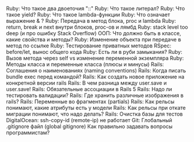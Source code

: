 
Ruby: Что такое два двоеточия "::"
Ruby: Что такое литерал?
Ruby: Что такое yield?
Ruby: Что такое lambda-функции
Ruby: Что означает выражение &
?
Ruby: Передача в метод блока, proc и lambda
Ruby: return, break и next внутри блоков, proc-ов и лямбд
Ruby: stack level too deep (и про ошибку Stack Overflow)
ООП: Что должно быть в классе, какие свойства и методы?
Ruby: Изменение объекта при передаче в метод по ссылке
Ruby: Тестирование приватных методов
RSpec: before/let, вынос общего кода
Ruby: Есть ли в руби замыкания?
Ruby: Вызов метода через self vs изменение переменной экземпляра
Ruby: Методы класса и переменные класса (плюсы и минусы)
Rails: Соглашения о наименованиях (naming conventions)
Rails: Когда писать bundle exec перед командой?
Rails: Как создать новое приложение на конкретной версии rails
Rails: В чем разница между user.save и user.save!
Rails: Обязательные ассоциации в Rails 5
Rails: Надо ли тестировать валидации?
Rails: Где хранить различные изображения в rails?
Rails: Переменные во фрагментах (partials)
Rails: Как рельсы понимают, какие атрибуты есть у модели
Rails: Как рельсы при откате миграции понимают, что надо делать?
Rails: Очистка базы для тестов
DigitalOcean: ssh-copy-id (remote-ip) не работает
Git: Глобальный .gitignore файл (global gitignore)
Как правильно задавать вопросы программистам?